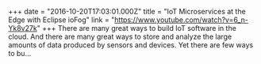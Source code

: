 +++
date = "2016-10-20T17:03:01.000Z"
title = "IoT Microservices at the Edge with Eclipse ioFog"
link = "https://www.youtube.com/watch?v=6_n-Yk8v27k"
+++
There are many great ways to build IoT software in the cloud. And there are many great ways to store and analyze the large amounts of data produced by sensors and devices. Yet there are few ways to bu…